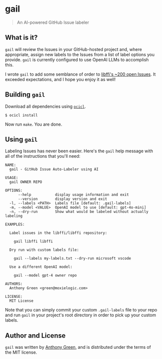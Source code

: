 # gail
> An AI-powered GitHub Issue labeler

What is it?
------------
``gail`` will review the Issues in your GitHub-hosted project and,
where appropriate, assign new labels to the Issues from a list of
label options you provide. ``gail`` is currently configured to use
OpenAI LLMs to accomplish this.

I wrote `gail` to add some semblance of order to [libffi's ~200 open
Issues](https://github.com/libffi/libffi/issues).  It exceeded
expectations, and I hope you enjoy it as well!

Building `gail`
----------------
Download all dependencies using [`ocicl`](https://github.com/ocicl/ocicl).
```
$ ocicl install
```
Now run `make`.  You are done.

Using `gail`
-------------

Labeling Issues has never been easier.  Here's the `gail` help message
with all of the instructions that you'll need:

```
NAME:
  gail - GitHub Issue Auto-Labeler using AI

USAGE:
  gail OWNER REPO

OPTIONS:
      --help           display usage information and exit
      --version        display version and exit
  -l, --labels <PATH>  Labels file [default: .gail-labels]
  -m, --model <VALUE>  OpenAI model to use [default: gpt-4o-mini]
  -n, --dry-run        Show what would be labeled without actually labeling

EXAMPLES:

  Label issues in the libffi/libffi repository:

    gail libffi libffi

  Dry run with custom labels file:

    gail --labels my-labels.txt --dry-run microsoft vscode

  Use a different OpenAI model:

    gail --model gpt-4 owner repo

AUTHORS:
  Anthony Green <green@moxielogic.com>

LICENSE:
  MIT License
```

Note that you can simply commit your custom `.gail-labels` file to
your repo and run `gail` in your project's root directory in order to
pick up your custom labels.


Author and License
-------------------

``gail`` was written by [Anthony Green](https://github.com/atgreen),
and is distributed under the terms of the MIT license.
